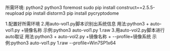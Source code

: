 所需环境:
python2
python3
foremost
sudo pip install construct==2.5.5-reupload
pip install distorm3
pip install pycryptodome

1.配置好所需环境
2.用auto-vol1.py脚本识别出系统信息
用法:python3 + auto-vol1.py +镜像名称
示例:python3 auto-vol1.py 1.raw
3.用auto-vol2.py脚本进行auto取证
用法:python3 + auto-vol2.py +镜像名称 + --profile=镜像系统
示例:python3 auto-vol1.py 1.raw --profile=Win7SP1x64